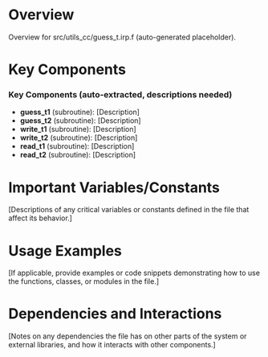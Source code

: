 # Overview

Overview for src/utils_cc/guess_t.irp.f (auto-generated placeholder).

# Key Components

### Key Components (auto-extracted, descriptions needed)
- **guess_t1** (subroutine): [Description]
- **guess_t2** (subroutine): [Description]
- **write_t1** (subroutine): [Description]
- **write_t2** (subroutine): [Description]
- **read_t1** (subroutine): [Description]
- **read_t2** (subroutine): [Description]

# Important Variables/Constants

[Descriptions of any critical variables or constants defined in the file that affect its behavior.]

# Usage Examples

[If applicable, provide examples or code snippets demonstrating how to use the functions, classes, or modules in the file.]

# Dependencies and Interactions

[Notes on any dependencies the file has on other parts of the system or external libraries, and how it interacts with other components.]
